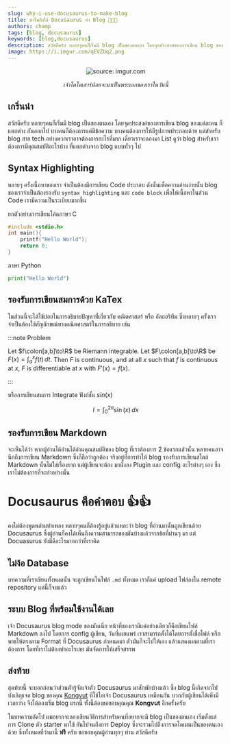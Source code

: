 ```yaml
---
slug: why-i-use-docusaurus-to-make-blog
title: ทำไมถึงใช้ Docusaurus ทำ Blog 🤔🤔🤔
authors: champ
tags: [blog, docusaurus]
keywords: [blog,docusaurus]
description: สวัสดีครับ หลายๆคนก็เริ่มมี blog เป็นของตนเอง โดยจุดประสงค์ของการเขียน blog ของแต่ละคน ก็แตกต่างกันออกไป บางคนก็ต้องการแค่มีข้อความ บางคนต้องการให้มีรูปภาพประกอบด้วย แต่สำหรับ blog สาย tech อย่างพวกเราอาจต้องการอะไรที่มาก เดี๋ยวเราจะลองมา List ดูว่า blog สำหรับเรา ต้องการมีคุณสมบัติอะไรบ้าง ที่แตกต่างจาก blog แบบทั่วๆ ไป 
image: https://i.imgur.com/qEVZUq2.png
---
```

<head>
  <html className="some-extra-html-class" />
  <body className="other-extra-body-class" />
  <meta charSet="utf-8" />
  <meta property="og:image" content="image.png" />
  <link rel="canonical" href="https://blog.tawanchaiii.tk/why-i-use-docusaurus-to-make-blog" />
</head>

<p align = "center">
<img src="https://i.imgur.com/qEVZUq2.png" title="source: imgur.com" />
</p>
<p align = "center">
<i>เจ้าไดโดเสาร์น้อยจะมาเป็นพระเอกของเราในวันนี้</i>
</p>

##  เกริ่นนำ
สวัสดีครับ หลายๆคนก็เริ่มมี blog เป็นของตนเอง โดยจุดประสงค์ของการเขียน blog ของแต่ละคน ก็แตกต่าง
กันออกไป บางคนก็ต้องการแค่มีข้อความ บางคนต้องการให้มีรูปภาพประกอบด้วย แต่สำหรับ blog สาย tech
อย่างพวกเราอาจต้องการอะไรที่มาก เดี๋ยวเราจะลองมา List ดูว่า blog สำหรับเรา ต้องการมีคุณสมบัติอะไรบ้าง
ที่แตกต่างจาก blog แบบทั่วๆ ไป 

<!--truncate-->

## Syntax Highlighting

หลายๆ ครั้งเนื้อหาของเรา จำเป็นต้องมีการเขียน Code ประกอบ ดังนั้นเพื่อความอ่านง่ายนั้น blog ของเราจำเป็นต้องรองรับ
`syntax highlighting` และ `code block` เพื่อให้เนื้อหาในส่วน Code เรามีความเป็นระเบียบมากขึ้น

ยกตัวอย่างการเขียนโค้ดภาษา C

```c
#include <stdio.h>
int main(){
    printf("Hello World");
    return 0;
}
```

ภาษา Python

```python
print("Hello World")
```

## รองรับการเขียนสมการด้วย KaTex

ในส่วนนี้จะได้ใช้บ่อยในการอธิบายปัญหาที่เกี่ยวกับ คณิตศาสตร์ หรือ อัลกอริทึม ซึ่งหลายๆ ครั้งเราจำเป็นต้องใช้สัญลักษณ์ทางคณิตศาสตร์ในการอธิบาย เช่น

:::note Problem

Let $f\colon[a,b]\to\R$ be Riemann integrable. Let $F\colon[a,b]\to\R$ be
$F(x)=\int_{a}^{x} f(t)\,dt$. Then $F$ is continuous, and at all $x$ such that
$f$ is continuous at $x$, $F$ is differentiable at $x$ with $F'(x)=f(x)$.

:::

หรือการเขียนสมการ Integrate ฟังก์ชั้น $sin(x)$

$$
I = \int_0^{2\pi} \sin(x)\,dx
$$

## รองรับการเขียน Markdown

จะเห็นได้ว่า หากผู้อ่านได้อ่านได้อ่านคุณสมบัติของ blog ที่เราต้องการ 2 ข้อแรกแล้วนั้น หลายคนอาจนึกถึงการเขียน Markdown ซึ่งก็ถือว่าถูกต้อง จริงอยู่ที่การทำให้ blog รองรับการเขียนสไตล์ Markdown นั้นไม่ใช่เรื่องยาก แต่ผู้เขียนจะต้อง มานั่งลง Plugin และ config อะไรต่างๆ เอง ซึ่งเราไม่ต้องการที่จะทำอย่างนั้น

# Docusaurus คือคำตอบ 👍👍

คงไม่ต้องพูดพล่ามทำเพลง หลายๆคนก็ต้องรู้อยู่แล้วแหละว่า blog ที่อ่านมานั้นถูกเขียนด้วย Docusaurus ซึ่งผู้อ่านก็คงได้เห็นถึงความสามารถของมันบ้างแล้วจากข้อที่ผ่านๆ มา แต่ Docuasurus ยังมีดีอะไรมากกว่าที่เราคิด

## ไม่ง้อ Database

บทความที่เราเขียนทั้งหมดนั้น จะถูกเขียนในไฟล์ `.md` ทั้งหมด เราก็แค่ upload ไฟล์ลงใน remote repository แค่นี้ก็จบแล้ว

## ระบบ Blog ที่พร้อมใช้งานได้เลย

เจ้า Docusaurus blog mode ของมันเนี่ย หน้าที่ของเรามีแค่อย่างเดียวก็คือเขียนไฟล์ Markdown ลงไป โดยการ config ผู้เขียน, วันที่เผยแพร่ เราสามารถตั้งได้โดยการตั้งชื่อไฟล์ หรือพาธให้ตรงตาม Format ที่ Docusaurus กำหนดมา ตัวมันก็จะไปให้เอง แล้วแสดงผลตามที่เราต้องการ โดยที่เราไม่ต้องทำอะไรเลย มันจัดการให้เสร็จสรรพ 

## ส่งท้าย

สุดท้ายนี้ จะบอกก่อนว่าส่วนตัวรู้จักเจ้าตัว Docusaurus มาสักพักบ้างแล้ว ซึ่ง blog นี้เกิดจากไปบังเอิญเจอ blog ของคุณ​ [Kongvut](https://blog.2my.xyz/docs/about) ที่ใช้ไอเจ้า Docusaurus เหมือนกัน บวกกับผู้เขียนได้เพิ่งมีเวลาว่าง จึงได้ลองเริ่ม blog แรกนี้ ทั้งนี้ต้องขอขอบคุณคุณ **Kongvut** อีกครั้งครับ

ในบทความถัดไป ผมอยากจะลองเขียนวิธีการสำหรับคนที่อยากจะมี blog เป็นของตนเอง เริ่มตั้งแต่การ Clone ตัว starter มาใช้ ยันไปจนถึงการ Deploy ซึ่งจะรวมไปถึงการจดโดเมนเป็นของตนเองด้วย ซึ่งทั้งหมดที่ว่ามานี้ **ฟรี** ครับ ขอขอบคุณผู้อ่านทุกๆ ท่าน สวัสดีครับ 
